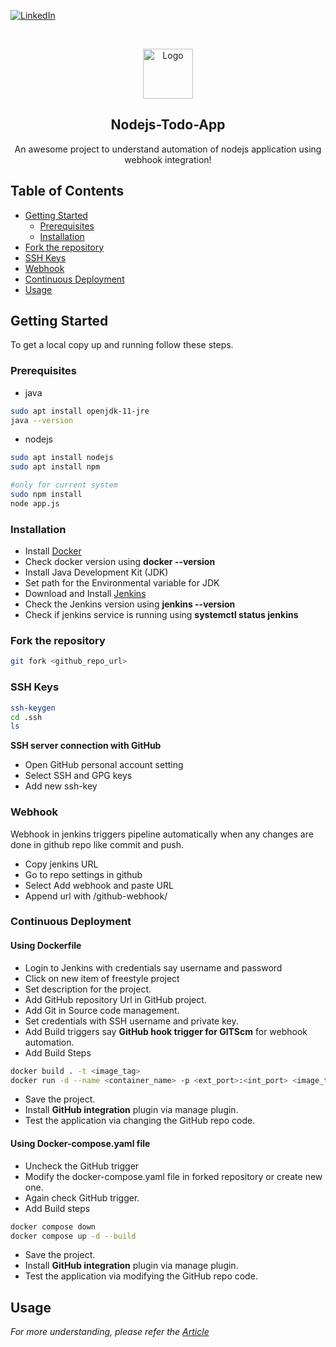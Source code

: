 [![LinkedIn](https://img.shields.io/badge/in-LinkedIn-cyan.svg)](https://www.linkedin.com/in/akash-zade/)

<!-- PROJECT LOGO -->
<br />
<p align="center">
  <a> <img src="https://www.vectorlogo.zone/logos/nodejs/nodejs-icon.svg" alt="Logo" width="80" height="80"> </a>
 <h2 align="center">Nodejs-Todo-App</h2>
  <p align="center">
    An awesome project to understand automation of nodejs application using webhook integration!
    <br />
  </p>
</p>

<!-- TABLE OF CONTENTS -->
## Table of Contents

* [Getting Started](#getting-started)
  * [Prerequisites](#prerequisites)
  * [Installation](#installation)
* [Fork the repository](#fork-the-repository)
* [SSH Keys](#ssh-keys)
* [Webhook](#webhook)
* [Continuous Deployment](#continuous-deployment)
* [Usage](#usage)

<!-- GETTING STARTED -->
## Getting Started

To get a local copy up and running follow these steps.

### Prerequisites

* java
```bash
sudo apt install openjdk-11-jre
java --version
```
* nodejs
```bash
sudo apt install nodejs
sudo apt install npm

#only for current system
sudo npm install
node app.js
```

### Installation

* Install [Docker](https://docs.docker.com/engine/install/ubuntu/)
* Check docker version using **docker --version**
* Install Java Development Kit (JDK)
* Set path for the Environmental variable for JDK
* Download and Install [Jenkins](https://pkg.origin.jenkins.io/debian-stable/)
* Check the Jenkins version using **jenkins --version**
* Check if jenkins service is running using **systemctl status jenkins**

### Fork the repository
```bash
git fork <github_repo_url>
```

### SSH Keys
```bash
ssh-keygen
cd .ssh
ls
```
**SSH server connection with GitHub**
* Open GitHub personal account setting
* Select SSH and GPG keys
* Add new ssh-key

### Webhook

Webhook in jenkins triggers pipeline automatically when any changes are done in github repo like commit and push.

* Copy jenkins URL 
* Go to repo settings in github
* Select Add webhook and paste URL
* Append url with /github-webhook/

### Continuous Deployment
#### Using Dockerfile
* Login to Jenkins with credentials say username and password
* Click on new item of freestyle project
* Set description for the project.
* Add GitHub repository Url in GitHub project.
* Add Git in Source code management.
* Set credentials with SSH username and private key.
* Add Build triggers say **GitHub hook trigger for GITScm** for webhook automation.
* Add Build Steps
 ```bash
 docker build . -t <image_tag>
 docker run -d --name <container_name> -p <ext_port>:<int_port> <image_tag>
 ```
* Save the project.
* Install **GitHub integration** plugin via manage plugin.
* Test the application via changing the GitHub repo code.

#### Using Docker-compose.yaml file
* Uncheck the GitHub trigger
* Modify the docker-compose.yaml file in forked repository or create new one.
* Again check GitHub trigger.
* Add Build steps
 ```bash
 docker compose down
 docker compose up -d --build
 ```
* Save the project.
* Install **GitHub integration** plugin via manage plugin.
* Test the application via modifying the GitHub repo code.

<!-- USAGE EXAMPLES -->
## Usage

_For more understanding, please refer the [Article](https://akash-zade.hashnode.dev/complete-jenkins-cicd-project)_
